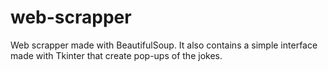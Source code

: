 # web-scrapper
Web scrapper made with BeautifulSoup. It also contains a simple interface made with Tkinter that create pop-ups of the jokes.
